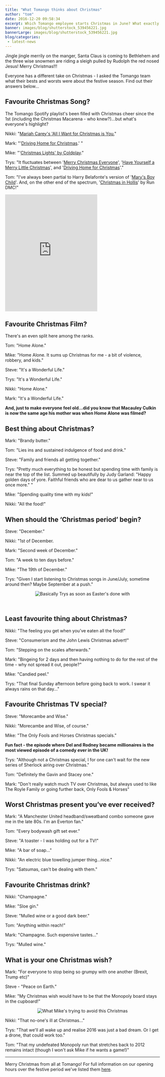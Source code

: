 ```yaml
---
title: "What Tomango thinks about Christmas"
author: "tom"
date: 2016-12-20 09:58:34
excerpt: Which Tomango employee starts Christmas in June? What exactly is candied peel? Who's the best at Monopoly? Answers to some of these questions are right here!
banner: images/blog/shutterstock_539456221.jpg
bannerLarge: images/blog/shutterstock_539456221.jpg
blog/categories: 
 - latest-news
---
```


Jingle jingle merrily on the manger, Santa Claus is coming to Bethlehem and the three wise snowmen are riding a sleigh pulled by Rudolph the red nosed Jesus! Merry Christmas!!!

Everyone has a different take on Christmas - I asked the Tomango team what their bests and worsts were about the festive season. Find out their answers below...

## Favourite Christmas Song?

The Tomango Spotify playlist's been filled with Christmas cheer since the 1st (including the Christmas Macarena - who knew?)...but what's everyone's highlight?

Nikki: "[Mariah Carey's 'All I Want for Christmas is You.](https://www.youtube.com/watch?v=yXQViqx6GMY)"

Mark: "'[Driving Home for Christmas](https://www.youtube.com/watch?v=THcbQyFtCqg).' "

Mike: "'[Christmas Lights' by Coldplay](https://www.youtube.com/watch?v=z1rYmzQ8C9Q)."

Trys: "It fluctuates between '[Merry Christmas Everyone](https://www.youtube.com/watch?v=ZeyHl1tQeaQ)', '[Have Yourself a Merry Little Christmas](https://www.youtube.com/watch?v=nZ6yQgBvuoI)', and '[Driving Home for Christmas](https://www.youtube.com/watch?v=THcbQyFtCqg)'."

Tom: "I've always been partial to Harry Belafonte's version of '[Mary's Boy Child](https://www.youtube.com/watch?v=WY3o4_iIudg)'. And, on the other end of the spectrum, '[Christmas in Hollis](https://www.youtube.com/watch?v=OR07r0ZMFb8)' by Run DMC!"

<iframe src="https://embed.spotify.com/?uri=spotify%3Auser%3Atomruzyllo%3Aplaylist%3A4W2sixTaQ0HACQTHnkwnFt" width="300" height="380" frameborder="0"></iframe>

## Favourite Christmas Film?

There's an even split here among the ranks.

Tom: "Home Alone."

Mike: "Home Alone. It sums up Christmas for me - a bit of violence, robbery, and kids."

Steve: "It's a Wonderful Life."

Trys: "It's a Wonderful Life."

Nikki: "Home Alone."

Mark: "It's a Wonderful Life."

__And, just to make everyone feel old...did you know that Macauley Culkin is now the same age his mother was when Home Alone was filmed?__

## Best thing about Christmas?

Mark: "Brandy butter."

Tom: "Lies ins and sustained indulgence of food and drink."

Steve: "Family and friends all getting together."

Trys: "Pretty much everything to be honest but spending time with family is near the top of the list. Summed up beautifully by Judy Garland: "Happy golden days of yore. Faithful friends who are dear to us gather near to us once more." "

Mike: "Spending quality time with my kids!"

Nikki: "All the food!"

## When should the ‘Christmas period’ begin?

Steve: "December."

Nikki: "1st of December.

Mark: "Second week of December."

Tom: "A week to ten days before."

Mike: "The 19th of December."

Trys: "Given I start listening to Christmas songs in June/July, sometime around then? Maybe September at a push."
<div align="center">

![](images/blog/487781-300x184.gif "Basically Trys as soon as Easter's done with")

</div>
&nbsp;

## Least favourite thing about Christmas?

Nikki: "The feeling you get when you’ve eaten all the food!"

Steve: "Consumerism and the John Lewis Christmas advert!"

Tom: "Stepping on the scales afterwards."

Mark: "Bingeing for 2 days​ and then having nothing to do for the rest of the time - why not spread it out, people?"

Mike: "Candied peel."

Trys: "That final Sunday afternoon before going back to work. I swear it always rains on that day..."

## Favourite Christmas TV special?

Steve: "Morecambe and Wise."

Nikki: "Morecambe and Wise, of course."

Mike: "The Only Fools and Horses Christmas specials."

__Fun fact - the episode where Del and Rodney became millionaires is the most viewed episode of a comedy ever in the UK!__

Trys: "Although not a Christmas special, I for one can't wait for the new series of Sherlock airing over Christmas."

Tom: "Definitely the Gavin and Stacey one."

Mark: "Don't really watch much TV over Christmas, but always used to like The Royle Family or going further back, Only Fools &amp; Horses"

## 


## Worst Christmas present you’ve ever received?

Mark: "A Manchester United headband/sweatband combo someone gave me in the late 80s. I'm an Everton fan.​"

Tom: "Every bodywash gift set ever."

Steve: "A toaster - I was holding out for a TV!"

Mike: "A bar of soap..."

Nikki: "An electric blue towelling jumper thing...nice."

Trys: "Satsumas, can't be dealing with them."

## Favourite Christmas drink?

Nikki: "Champagne."

Mike: "Sloe gin."

Steve: "Mulled wine or a good dark beer."

Tom: "Anything within reach!"

Mark: "Champagne. Such expensive tastes..."

Trys: "Mulled wine."

## What is your one Christmas wish?

Mark: "For everyone to stop being so grumpy with one another (Brexit, Trump etc)"

Steve - "Peace on Earth."

Mike: "My Christmas wish would have to be that the Monopoly board stays in the cupboard!"
<div align="center">

![](images/blog/Daniel-Craig-Knocking-Over-Monopoly-Board-SNL.gif "What Mike's trying to avoid this Christmas")

</div>
Nikki: "That no-one's ill at Christmas..."

Trys: "That we'll all wake up and realise 2016 was just a bad dream. Or I get a drone, that could work too."

Tom: "That my undefeated Monopoly run that stretches back to 2012 remains intact (though I won't ask Mike if he wants a game!)"

---

Merry Christmas from all at Tomango! For full information on our opening hours over the festive period we've listed them [here](/blog/christmas-2016-opening-hours/).


